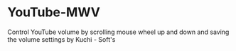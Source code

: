 # YouTube-MWV
Control YouTube volume by scrolling mouse wheel up and down and saving the volume settings by Kuchi - Soft's
